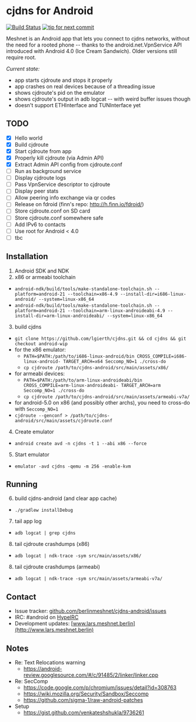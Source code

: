 cjdns for Android
=================

[![Build Status](https://travis-ci.org/berlinmeshnet/cjdns-android.svg?branch=master)](https://travis-ci.org/berlinmeshnet/cjdns-android) [![tip for next commit](https://tip4commit.com/projects/1049.svg)](https://tip4commit.com/github/berlinmeshnet/cjdns-android)

Meshnet is an Android app that lets you connect to cjdns networks, without the need for a rooted phone -- thanks to the android.net.VpnService API introduced with Android 4.0 (Ice Cream Sandwich). Older versions still require root.

*Current state:*
- app starts cjdroute and stops it properly
- app crashes on real devices because of a threading issue
- shows cjdroute's pid on the emulator
- shows cjdroute's output in adb logcat -- with weird buffer issues though
- doesn't support ETHInterface and TUNInterface yet

TODO
----

- [x] Hello world
- [x] Build cjdroute
- [x] Start cjdroute from app
- [x] Properly kill cjdroute (via Admin API)
- [x] Extract Admin API config from cjdroute.conf
- [ ] Run as background service
- [ ] Display cjdroute logs
- [ ] Pass VpnService descriptor to cjdroute
- [ ] Display peer stats
- [ ] Allow peering info exchange via qr codes
- [ ] Release on fdroid (finn's repo: http://h.finn.io/fdroid/)
- [ ] Store cjdroute.conf on SD card
- [ ] Store cjdroute.conf somewhere safe
- [ ] Add IPv6 to contacts
- [ ] Use root for Android < 4.0
- [ ] tbc

Installation
------------

1. Android SDK and NDK
2. x86 or armeabi toolchain
  - `android-ndk/build/tools/make-standalone-toolchain.sh --platform=android-21 --toolchain=x86-4.9 --install-dir=i686-linux-android/ --system=linux-x86_64`
  - `android-ndk/build/tools/make-standalone-toolchain.sh --platform=android-21 --toolchain=arm-linux-androideabi-4.9 --install-dir=arm-linux-androideabi/ --system=linux-x86_64`
3. build cjdns
  - `git clone https://github.com/lgierth/cjdns.git && cd cjdns && git checkout android-wip`
  - for the x86 emulator:
    - `PATH=$PATH:/path/to/i686-linux-android/bin CROSS_COMPILE=i686-linux-android- TARGET_ARCH=x64 Seccomp_NO=1 ./cross-do`
    - `cp cjdroute /path/to/cjdns-android/src/main/assets/x86/`
  - for armeabi devices:
    - `PATH=$PATH:/path/to/arm-linux-androideabi/bin CROSS_COMPILE=arm-linux-androideabi- TARGET_ARCH=arm Seccomp_NO=1 ./cross-do`
    - `cp cjdroute /path/to/cjdns-android/src/main/assets/armeabi-v7a/`
  - for android-5.0 on x86 (and possibly other archs), you need to cross-do with `Seccomp_NO=1`
  - `cjdroute --genconf > /path/to/cjdns-android/src/main/assets/cjdroute.conf`
4. Create emulator
  - `android create avd -n cjdns -t 1 --abi x86 --force`
5. Start emulator
  - `emulator -avd cjdns -qemu -m 256 -enable-kvm`

Running
-------

6. build cjdns-android (and clear app cache)
  - `./gradlew installDebug`
7. tail app log
  - `adb logcat | grep cjdns`
8. tail cjdroute crashdumps (x86)
  - `adb logcat | ndk-trace -sym src/main/assets/x86/`
8. tail cjdroute crashdumps (armeabi)
  - `adb logcat | ndk-trace -sym src/main/assets/armeabi-v7a/`

Contact
-------

- Issue tracker: [github.com/berlinmeshnet/cjdns-android/issues](https://github.com/berlinmeshnet/cjdns-android/issues)
- IRC: #android on [HypeIRC](https://wiki.projectmeshnet.org/HypeIRC)
- Development updates: [www.lars.meshnet.berlin](http://www.lars.meshnet.berlin)

Notes
-----

- Re: Text Relocations warning
  - https://android-review.googlesource.com/#/c/91485/2/linker/linker.cpp
- Re: SecComp
  - https://code.google.com/p/chromium/issues/detail?id=308763
  - https://wiki.mozilla.org/Security/Sandbox/Seccomp
  - https://github.com/sigma-1/raw-android-patches
- Setup
  - https://gist.github.com/venkateshshukla/9736261

